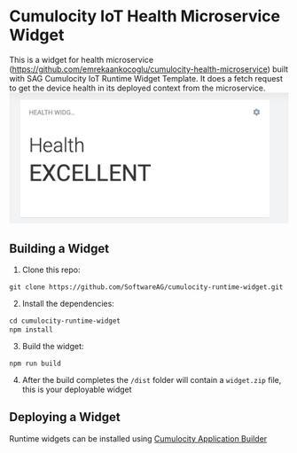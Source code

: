 # Cumulocity IoT Health Microservice Widget
This is a widget for health microservice (https://github.com/emrekaankocoglu/cumulocity-health-microservice) built with SAG Cumulocity IoT Runtime Widget Template. It does a fetch request to get the device health in its deployed context from the microservice.
![Picture](./ss.png)

##  Building a Widget
1. Clone this repo: 
```
git clone https://github.com/SoftwareAG/cumulocity-runtime-widget.git
```
2. Install the dependencies:
```
cd cumulocity-runtime-widget
npm install
```
3. Build the widget:
```
npm run build
```
4. After the build completes the `/dist` folder will contain a `widget.zip` file, this is your deployable widget

## Deploying a Widget
Runtime widgets can be installed using [Cumulocity Application Builder](https://github.com/SoftwareAG/cumulocity-app-builder#installation)
